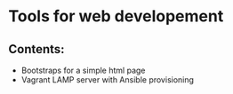 # Tools for web developement

## Contents:
- Bootstraps for a simple html page
- Vagrant LAMP server with Ansible provisioning

